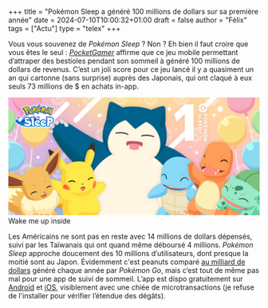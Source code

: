 +++
title = "Pokémon Sleep a généré 100 millions de dollars sur sa première année"
date = 2024-07-10T10:00:32+01:00
draft = false
author = "Félix"
tags = ["Actu"]
type = "telex"
+++ 

Vous vous souvenez de *Pokémon Sleep* ? Non ? Eh bien il faut croire que vous êtes le seul : *[PocketGamer](https://www.pocketgamer.biz/pokmon-sleep-earns-100-million-with-its-eyes-shut/)* affirme que ce jeu mobile permettant d’attraper des ‌bestioles pendant son sommeil à généré 100 millions de dollars de revenus. C’est un joli score pour ce jeu lancé il y a quasiment un an qui cartonne (sans surprise) auprès des Japonais, qui ont claqué à eux seuls 73 millions de $ en achats in-app. 

![Pokemon Sleep](pokemon.png "Wake me up inside 🎶")  Wake me up inside

Les Américains ne sont pas en reste avec 14 millions de dollars dépensés, suivi par les Taïwanais qui ont quand même déboursé 4 millions. *Pokémon Sleep* approche doucement des 10 millions d’utilisateurs, dont presque la moitié sont au Japon. Évidemment c'est peanuts comparé [au milliard de dollars](https://www.nintendolife.com/news/2022/06/pokemon-gos-revenue-smashes-past-usd6-billion) généré chaque année par *Pokémon Go*, mais c’est tout de même pas mal pour une app de suivi de sommeil. L’app est dispo gratuitement sur [Android](https://play.google.com/store/apps/details?id=jp.pokemon.pokemonsleep&hl=en) et [iOS](https://apps.apple.com/us/app/pokémon-sleep/id1579464667), visiblement avec une chiée de microtransactions (je refuse de l'installer pour vérifier l’étendue des dégâts).